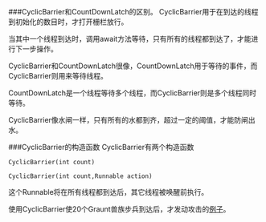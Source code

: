 ###CyclicBarrier和CountDownLatch的区别。
CyclicBarrier用于在到达的线程到初始化的数目时，才打开栅栏放行。

当其中一个线程到达时，调用await方法等待，只有所有的线程都到达了，才能进行下一步操作。

CyclicBarrier和CountDownLatch很像，CountDownLatch用于等待的事件，而CyclicBarrier则用来等待线程。

CountDownLatch是一个线程等待多个线程，而CyclicBarrier则是多个线程同时等待。

CyclicBarrier像水闸一样，只有所有的水都到齐，超过一定的阈值，才能防闸出水。


###CyclicBarrier的构造函数
CyclicBarrier有两个构造函数

	CyclicBarrier(int count)
	
	CyclicBarrier(int count,Runnable action)
	
	
这个Runnable将在所有线程都到达后，其它线程被唤醒前执行。

使用CyclicBarrier使20个Graunt兽族步兵到达后，才发动攻击的[例子](https://github.com/llohellohe/cp/blob/master/src/yangqi/jcp/barrier/Graunt.java)。